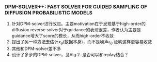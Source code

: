 ### DPM-SOLVER++: FAST SOLVER FOR GUIDED SAMPLING OF DIFFUSION PROBABILISTIC MODELS
1. 针对DPM-solver进行改进。主要motivation在于发现基于high-order的diffusion reverse solver对于guidance的表现很差，作者认为主要是guidance增大了score的模长，从而high-order不收敛
2. 提出了另一种方法去估计$x_{\theta}$(数据本身)，而不是噪声$\epsilon_{\theta}$.证明这样更容易收敛
3. 其他和DPM-solver差不多
4. 设计了多步的DPM-solver，见Alg.2. 是否可以和replay结合？